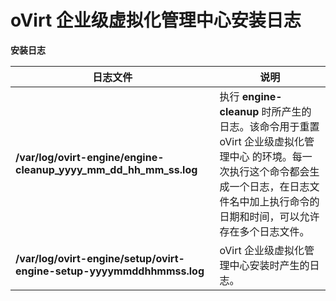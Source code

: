 # oVirt 企业级虚拟化管理中心安装日志

**安装日志**

|日志文件|说明|
|--------|----|
|**/var/log/ovirt-engine/engine-cleanup\_yyyy\_mm\_dd\_hh\_mm\_ss.log**|执行 **engine-cleanup** 时所产生的日志。该命令用于重置 oVirt 企业级虚拟化管理中心 的环境。每一次执行这个命令都会生成一个日志，在日志文件名中加上执行命令的日期和时间，可以允许存在多个日志文件。|
|**/var/log/ovirt-engine/setup/ovirt-engine-setup-yyyymmddhhmmss.log**|oVirt 企业级虚拟化管理中心安装时产生的日志。|

